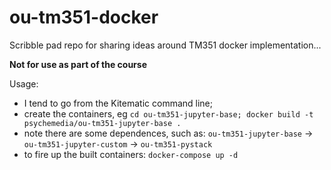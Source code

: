 ou-tm351-docker
===============

Scribble pad repo for sharing ideas around TM351 docker implementation...

__Not for use as part of the course__

Usage:

- I tend to go from the Kitematic command line;
- create the containers, eg `cd ou-tm351-jupyter-base; docker build -t psychemedia/ou-tm351-jupyter-base .`
- note there are some dependences, such as: `ou-tm351-jupyter-base` -> `ou-tm351-jupyter-custom` -> `ou-tm351-pystack`
- to fire up the built containers: `docker-compose up -d`